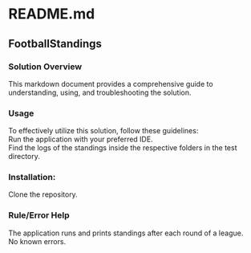 # README.md
## FootballStandings

### Solution Overview
This markdown document provides a comprehensive guide to understanding, using, and troubleshooting the solution.

### Usage
To effectively utilize this solution, follow these guidelines:\
Run the application with your preferred IDE.\
Find the logs of the standings inside the respective folders in the test directory.

### Installation: 
Clone the repository.

### Rule/Error Help
The application runs and prints standings after each round of a league.\
No known errors.
